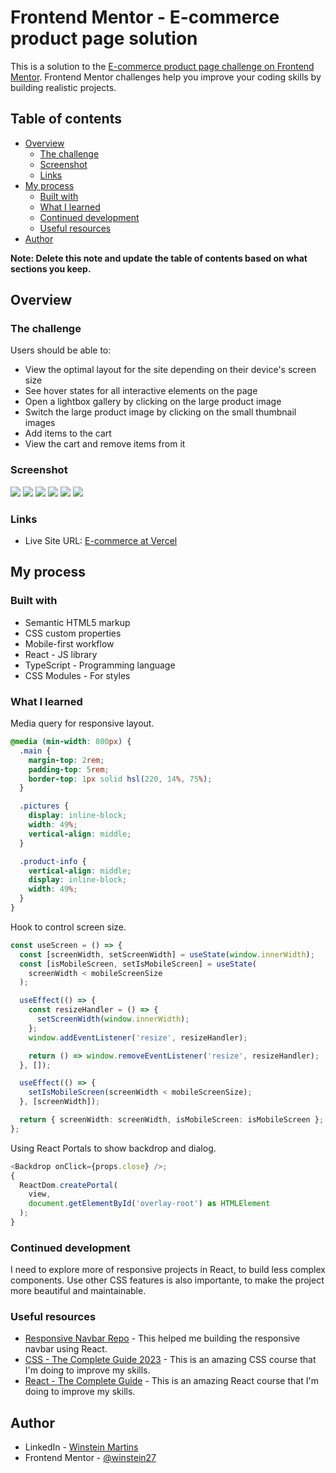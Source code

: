 # Frontend Mentor - E-commerce product page solution

This is a solution to the [E-commerce product page challenge on Frontend Mentor](https://www.frontendmentor.io/challenges/ecommerce-product-page-UPsZ9MJp6). Frontend Mentor challenges help you improve your coding skills by building realistic projects.

## Table of contents

- [Overview](#overview)
  - [The challenge](#the-challenge)
  - [Screenshot](#screenshot)
  - [Links](#links)
- [My process](#my-process)
  - [Built with](#built-with)
  - [What I learned](#what-i-learned)
  - [Continued development](#continued-development)
  - [Useful resources](#useful-resources)
- [Author](#author)

**Note: Delete this note and update the table of contents based on what sections you keep.**

## Overview

### The challenge

Users should be able to:

- View the optimal layout for the site depending on their device's screen size
- See hover states for all interactive elements on the page
- Open a lightbox gallery by clicking on the large product image
- Switch the large product image by clicking on the small thumbnail images
- Add items to the cart
- View the cart and remove items from it

### Screenshot

![](./screenshots/01.png)
![](./screenshots/02.png)
![](./screenshots/03.png)
![](./screenshots/04.png)
![](./screenshots/05.png)
![](./screenshots/06.png)

### Links

- Live Site URL: [E-commerce at Vercel](https://e-commerce-product-page-black.vercel.app/)

## My process

### Built with

- Semantic HTML5 markup
- CSS custom properties
- Mobile-first workflow
- React - JS library
- TypeScript - Programming language
- CSS Modules - For styles

### What I learned

Media query for responsive layout.

```css
@media (min-width: 800px) {
  .main {
    margin-top: 2rem;
    padding-top: 5rem;
    border-top: 1px solid hsl(220, 14%, 75%);
  }

  .pictures {
    display: inline-block;
    width: 49%;
    vertical-align: middle;
  }

  .product-info {
    vertical-align: middle;
    display: inline-block;
    width: 49%;
  }
}
```

Hook to control screen size.

```ts
const useScreen = () => {
  const [screenWidth, setScreenWidth] = useState(window.innerWidth);
  const [isMobileScreen, setIsMobileScreen] = useState(
    screenWidth < mobileScreenSize
  );

  useEffect(() => {
    const resizeHandler = () => {
      setScreenWidth(window.innerWidth);
    };
    window.addEventListener('resize', resizeHandler);

    return () => window.removeEventListener('resize', resizeHandler);
  }, []);

  useEffect(() => {
    setIsMobileScreen(screenWidth < mobileScreenSize);
  }, [screenWidth]);

  return { screenWidth: screenWidth, isMobileScreen: isMobileScreen };
};
```

Using React Portals to show backdrop and dialog.

```ts
<Backdrop onClick={props.close} />;
{
  ReactDom.createPortal(
    view,
    document.getElementById('overlay-root') as HTMLElement
  );
}
```

### Continued development

I need to explore more of responsive projects in React, to build less complex components. Use other CSS features is also importante, to make the project more beautiful and maintainable.

### Useful resources

- [Responsive Navbar Repo](https://github.com/erdemkarakas/react-sass-navbar-responsive-route-hamburger/blob/main/src/components/Navbar/index.tsx) - This helped me building the responsive navbar using React.
- [CSS - The Complete Guide 2023](https://www.udemy.com/course/css-the-complete-guide-incl-flexbox-grid-sass/) - This is an amazing CSS course that I'm doing to improve my skills.
- [React - The Complete Guide](https://www.udemy.com/course/react-the-complete-guide-incl-redux/) - This is an amazing React course that I'm doing to improve my skills.

## Author

- LinkedIn - [Winstein Martins](https://www.linkedin.com/in/winstein-martins/)
- Frontend Mentor - [@winstein27](https://www.frontendmentor.io/profile/winstein27)

